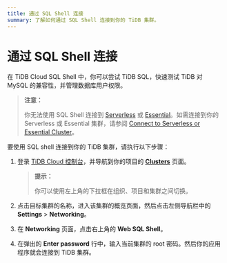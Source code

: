 ```yaml
---
title: 通过 SQL Shell 连接
summary: 了解如何通过 SQL Shell 连接到你的 TiDB 集群。
---
```


# 通过 SQL Shell 连接

在 TiDB Cloud SQL Shell 中，你可以尝试 TiDB SQL，快速测试 TiDB 对 MySQL 的兼容性，并管理数据库用户权限。

> **注意：**
>
> 你无法使用 SQL Shell 连接到 [Serverless](/tidb-cloud/select-cluster-tier.md#tidb-cloud-serverless) 或 [Essential](/tidb-cloud/select-cluster-tier.md#essential)。如需连接到你的 Serverless 或 Essential 集群，请参阅 [Connect to Serverless or Essential Cluster](/tidb-cloud/connect-to-tidb-cluster-serverless.md)。

要使用 SQL shell 连接到你的 TiDB 集群，请执行以下步骤：

1. 登录 [TiDB Cloud 控制台](https://tidbcloud.com/)，并导航到你的项目的 [**Clusters**](https://tidbcloud.com/project/clusters) 页面。

    > **提示：**
    >
    > 你可以使用左上角的下拉框在组织、项目和集群之间切换。

2. 点击目标集群的名称，进入该集群的概览页面，然后点击左侧导航栏中的 **Settings** > **Networking**。
3. 在 **Networking** 页面，点击右上角的 **Web SQL Shell**。
4. 在弹出的 **Enter password** 行中，输入当前集群的 root 密码。然后你的应用程序就会连接到 TiDB 集群。